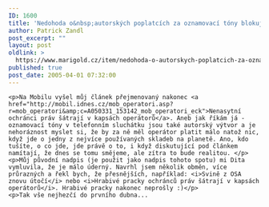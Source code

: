 ```yaml
---
ID: 1600
title: 'Nedohoda o&nbsp;autorských poplatcích za oznamovací tóny blokuje operátory'
author: Patrick Zandl
post_excerpt: ""
layout: post
oldlink: >
  https://www.marigold.cz/item/nedohoda-o-autorskych-poplatcich-za-oznamovaci-tony-blokuje-operatory
published: true
post_date: 2005-04-01 07:32:00
---
```

	<p>Na Mobilu vyšel můj článek přejmenovaný nakonec <a href="http://mobil.idnes.cz/mob_operatori.asp?r=mob_operatori&amp;c=A050331_153142_mob_operatori_eck">Nenasytní ochránci práv šátrají v kapsách operátorů</a>. Aneb jak říkám já - oznamovací tóny v telefonním sluchátku jsou také autorský výtvor a je nehoráznost myslet si, že by za ně měl operátor platit málo natož nic, když jde o jedny z nejvíce používaných skladeb na planetě. Ano, kdo tušíte, o co jde, jde právě o to, i když diskutující pod článkem namítají, že dnes se tomu smějeme, ale zítra to bude realitou. </p>
	<p>Můj původní nadpis (je použit jako nadpis tohoto spotu) mi Dita vymluvila, že je málo úderný. Navrhl jsem několik obměn, více průrazných a řekl bych, že přesnějších, například: <i>Svině z OSA znovu útočí</i> nebo <i>Hrabivé pracky ochránců práv šátrají v kapsách operátorů</i>. Hrabivé pracky nakonec neprošly :)</p>
	<p>Tak vše nejhezčí do prvního dubna...
</p>